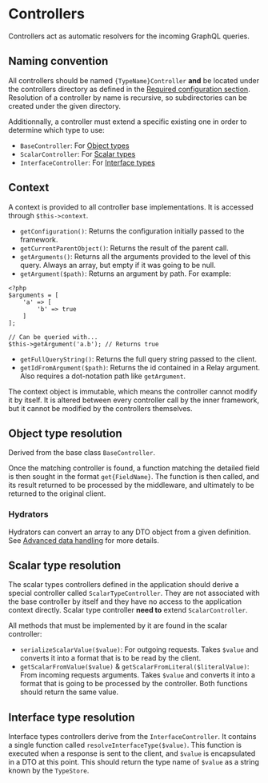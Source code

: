 # Controllers

Controllers act as automatic resolvers for the incoming GraphQL queries. 

## Naming convention

All controllers should be named `{TypeName}Controller` **and** be located under the controllers directory as defined in the [Required configuration section](configuration.md#required-configuration). Resolution of a controller by name is recursive, so subdirectories can be created under the given directory.

Additionnally, a controller must extend a specific existing one in order to determine which type to use:

* `BaseController`: For [Object types](controllers.md#object-type-resolution)
* `ScalarController`: For [Scalar types](controllers.md#scalar-type-resolution)
* `InterfaceController`: For [Interface types](controllers.md#interface-type-resolution) 

## Context

A context is provided to all controller base implementations. It is accessed through `$this->context`.

* `getConfiguration()`: Returns the configuration initially passed to the framework.
* `getCurrentParentObject()`: Returns the result of the parent call.
* `getArguments()`: Returns all the arguments provided to the level of this query. Always an array, but empty if it was going to be null.
* `getArgument($path)`: Returns an argument by path. For example:
```
<?php
$arguments = [
    'a' => [
        'b' => true
    ]
];

// Can be queried with...
$this->getArgument('a.b'); // Returns true
```
* `getFullQueryString()`: Returns the full query string passed to the client.
* `getIdFromArgument($path)`: Returns the id contained in a Relay argument. Also requires a dot-notation path like `getArgument`.

The context object is immutable, which means the controller cannot modify it by itself. It is altered between every controller call by the inner framework, but it cannot be modified by the controllers themselves.

## Object type resolution 

Derived from the base class `BaseController`.

Once the matching controller is found, a function matching the detailed field is then sought in the format `get{FieldName}`. The function is then called, and its result returned to be processed by the middleware, and ultimately to be returned to the original client.

### Hydrators

Hydrators can convert an array to any DTO object from a given definition. See [Advanced data handling](advanced-data-handling.md) for more details.

## Scalar type resolution

The scalar types controllers defined in the application should derive a special controller called `ScalarTypeController`. They are not associated with the base controller by itself and they have no access to the application context directly. Scalar type controller **need to** extend `ScalarController`.

All methods that must be implemented by it are found in the scalar controller:

* `serializeScalarValue($value)`: For outgoing requests. Takes `$value` and converts it into a format that is to be read by the client.
* `getScalarFromValue($value)` & `getScalarFromLiteral($literalValue)`: From incoming requests arguments. Takes `$value` and converts it into a format that is going to be processed by the controller. Both functions should return the same value.

## Interface type resolution

Interface types controllers derive from the `InterfaceController`. It contains a single function called `resolveInterfaceType($value)`. This function is executed when a response is sent to the client, and `$value` is encapsulated in a DTO at this point. This should return the type name of `$value` as a string known by the `TypeStore`. 
